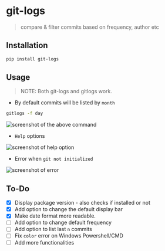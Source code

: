 # git-logs
> compare & filter commits based on frequency, author etc

## Installation 
```bash
pip install git-logs
```

## Usage 

> NOTE: Both git-logs and gitlogs work.

- By default commits will be listed by `month`
```bash
gitlogs -f day
```
![screenshot of the above command](https://drive.google.com/uc?export=view&id=1WQhvmRhPos022V_4rha5LHXX9HITddWp)

- `Help` options

![screenshot of help option](https://drive.google.com/uc?export=view&id=18QQCbFcesh-1q2nXc0jSWiaUz9Bu_0Z9)

- Error when `git not initialized` 

![screenshot of error](https://drive.google.com/uc?export=view&id=1KtmpoPrUdaov7GfoJ3MDf-3zNWQ63sYZ)

## To-Do
- [x] Display package version - also checks if installed or not
- [x] Add option to change the default display bar
- [x] Make date format more readable.
- [ ] Add option to change default frequency
- [ ] Add option to list last `n` commits
- [ ] Fix `color` error on Windows Powershell/CMD
- [ ] Add more functionalities
